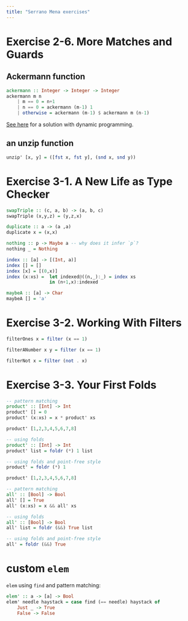 ```yaml
---
title: "Serrano Mena exercises"
---
```


# Exercise 2-6. More Matches and Guards

## Ackermann function

```haskell
ackermann :: Integer -> Integer -> Integer
ackermann m n
    | m == 0 = n+1
    | n == 0 = ackermann (m-1) 1
    | otherwise = ackermann (m-1) $ ackermann m (n-1)
```

[See here](https://discourse.haskell.org/t/ackermann-function/1410) for a solution with dynamic programming.

## an unzip function

```haskell
unzip' [x, y] = ([fst x, fst y], (snd x, snd y))
```

# Exercise 3-1. A New Life as Type Checker

```haskell
swapTriple :: (c, a, b) -> (a, b, c)
swapTriple (x,y,z) = (y,z,x)
```

```haskell
duplicate :: a -> (a ,a)
duplicate x = (x,x)
```

```haskell
nothing :: p -> Maybe a -- why does it infer `p`?
nothing _ = Nothing
```

```haskell
index :: [a] -> [(Int, a)]
index [] = []
index [x] = [(0,x)]
index (x:xs) =  let indexed@((n,_):_) = index xs
                in (n+1,x):indexed
```

```haskell
maybeA :: [a] -> Char
maybeA [] = 'a'
```

# Exercise 3-2. Working With Filters

```haskell
filterOnes x = filter (x == 1)

filterANumber x y = filter (x == 1)

filterNot x = filter (not . x)
```

# Exercise 3-3. Your First Folds

```haskell
-- pattern matching
product' :: [Int] -> Int
product' [] = 0
product' (x:xs) = x * product' xs

product' [1,2,3,4,5,6,7,8]

-- using folds
product' :: [Int] -> Int
product' list = foldr (*) 1 list

-- using folds and point-free style
product' = foldr (*) 1

product' [1,2,3,4,5,6,7,8]
```

```haskell
-- pattern matching
all' :: [Bool] -> Bool
all' [] = True
all' (x:xs) = x && all' xs

-- using folds
all' :: [Bool] -> Bool
all' list = foldr (&&) True list

-- using folds and point-free style
all' = foldr (&&) True
```

# custom `elem`

`elem` using `find` and pattern matching:

```haskell
elem' :: a -> [a] -> Bool
elem' needle haystack = case find (== needle) haystack of
    Just _ -> True
    False -> False
```

